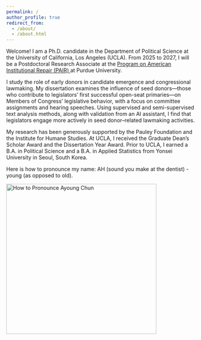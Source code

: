 ```yaml
---
permalink: /
author_profile: true
redirect_from: 
  - /about/
  - /about.html
---
```

<p>
  Welcome! I am a Ph.D. candidate in the Department of Political Science at the University of California, Los Angeles (UCLA). From 2025 to 2027, I will be a Postdoctoral Research Associate at the <a href="https://cla.purdue.edu/academic/polsci/research/labs/pair-program/index.html" target="_blank"> Program on American Institutional Repair (PAIR) </a> at Purdue University.
</p>

<p> I study the role of early donors in candidate emergence and congressional lawmaking. My dissertation examines the influence of seed donors—those who contribute to legislators’ first successful open-seat primaries—on Members of Congress’ legislative behavior, with a focus on committee assignments and hearing speeches. Using supervised and semi-supervised text analysis methods, along with validation from an AI assistant, I find that legislators engage more actively in seed donor–related lawmaking activities.</p>

<p>  My research has been generously supported by the Pauley Foundation and the Institute for Humane Studies. At UCLA, I received the Graduate Dean’s Scholar Award and the Dissertation Year Award. Prior to UCLA, I earned a B.A. in Political Science and a B.A. in Applied Statistics from Yonsei University in Seoul, South Korea.</p>

<p> Here is how to pronounce my name: AH (sound you make at the dentist) - young (as opposed to old).</p>

<img src="https://ayoungchun.github.io/images/sayname.jpg" alt="How to Pronounce Ayoung Chun" width="400"/>
